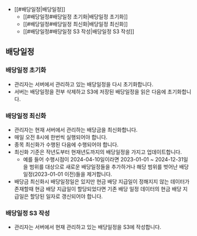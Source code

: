 
- [[#배당일정|배당일정]]
	- [[#배당일정#배당일정 초기화|배당일정 초기화]]
	- [[#배당일정#배당일정 최신화|배당일정 최신화]]
	- [[#배당일정#배당일정 S3 작성|배당일정 S3 작성]]


## 배당일정
### 배당일정 초기화
- 관리자는 서버에서 관리하고 있는 배당일정을 다시 초기화합니다.
- 서버는 배당일정을 전부 삭제하고 S3에 저장된 배당일정을 읽은 다음에 초기화합니다.

### 배당일정 최신화
- 관리자는 현재 서버에서 관리하는 배당금을 최신화합니다.
- 매일 오전 8시에 한번씩 실행되어야 합니다.
- 종목 최신화가 수행된 다음에 수행되어야 합니다.
- 최신화 기준은 작년도부터 현재년도까지의 배당일정을 가지고 업데이트합니다.
	- 예를 들어 수행시점이 2024-04-10일이라면 2023-01-01 ~ 2024-12-31일을 범위를 대상으로 새로운 배당일정들을 추가하거나 해당 범위를 벗어난 배당일정(2023-01-01 이전)들을 제거합니다.
- 배당금 최신화시 배당일정일은 있지만 현금 배당 지급일이 정해지지 않는 데이터가 존재할때 현금 배당 지급일이 할당되었다면 기존 배당 일정 데이터의 현금 배당 지급일은 할당된 일자로 갱신되어야 합니다.

### 배당일정 S3 작성
- 관리자는 서버에서 현재 관리하고 있는 배당일정을 S3에 작성합니다.


